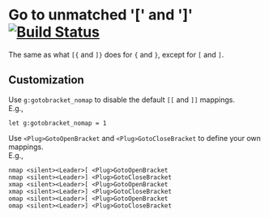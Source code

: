 # Go to unmatched '[' and ']' [![Build Status][1]][2]

The same as what `[{` and `]}` does for `{` and `}`, except for `[` and `]`.

## Customization

Use `g:gotobracket_nomap` to disable the default `[[` and `]]` mappings. \
E.g.,

```vim
let g:gotobracket_nomap = 1
```

Use `<Plug>GotoOpenBracket` and `<Plug>GotoCloseBracket` to define your own
mappings. \
E.g.,

```vim
nmap <silent><Leader>[ <Plug>GotoOpenBracket
nmap <silent><Leader>] <Plug>GotoCloseBracket
xmap <silent><Leader>[ <Plug>GotoOpenBracket
xmap <silent><Leader>] <Plug>GotoCloseBracket
omap <silent><Leader>[ <Plug>GotoOpenBracket
omap <silent><Leader>] <Plug>GotoCloseBracket
```

[1]: https://travis-ci.com/chaoren/vim-gotobracket.svg?branch=master
[2]: https://travis-ci.com/chaoren/vim-gotobracket
